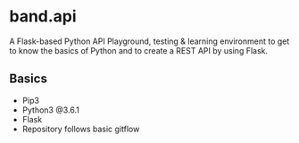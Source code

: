 # band.api
A Flask-based Python API
Playground, testing & learning environment to get to know the basics of Python and to create a REST API by using Flask.

## Basics
* Pip3
* Python3 @3.6.1
* Flask
* Repository follows basic gitflow
